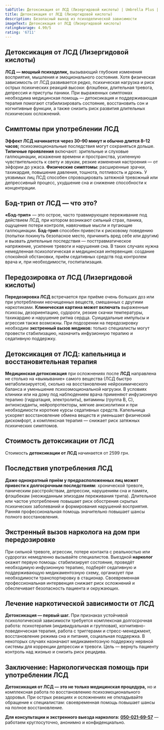 ```yaml
---
tabTitle: Детоксикация от ЛСД (Лизергидовой кислоты) | Umbrella Plus | От 2599 грн
title: Детоксикация от ЛСД (Лизергидовой кислоты)
description: Безопасный выход из психоделической зависимости
imageText: Детоксикация от ЛСД (Лизергидовой кислоты)
ratingAvarage: 4.99/5
rating: '6711'
---
```


## Детоксикация от ЛСД (Лизергидовой кислоты)

**ЛСД — мощный психоделик,** вызывающий глубокие изменения восприятия, мышления и эмоционального состояния. Хотя физическая зависимость от ЛСД развивается редко, психическая нагрузка и риск острых психических реакций высоки: флэшбеки, длительная тревога, депрессия и приступы паники. При выраженных симптомах необходима медицинская помощь — детоксикация и поддерживающая терапия помогают стабилизировать состояние, восстановить сон и когнитивные функции, а также снизить риск развития длительных психических осложнений.

## Симптомы при употреблении ЛСД

**Эффект ЛСД начинается через 30–90 минут и обычно длится 8–12 часов;** психоэмоциональные последствия могут сохраняться дольше. **Типичные проявления** включают: зрительные и слуховые галлюцинации, искажение времени и пространства, усиленную чувствительность к свету и звукам, резкие изменения настроения — от эйфории до ужаса. **Физические симптомы:** расширенные зрачки, тахикардия, повышение давления, тошнота, потливость и дрожь. У уязвимых лиц ЛСД способен спровоцировать затяжной тревожный или депрессивный процесс, ухудшение сна и снижение способности к концентрации.

## Бэд-трип от ЛСД — что это?

**«Бэд-трип»** — это острое, часто травмирующее переживание под действием ЛСД, при котором возникают сильный страх, паника, ощущение потери контроля, навязчивые мысли и пугающие галлюцинации. **Бэд-трип** способен привести к рисковому поведению (попытки покинуть безопасное место, причинить вред себе или другим) и вызвать длительные последствия — посттравматическое напряжение, усиление тревоги и нарушения сна. В таких случаях нужна немедленная психологическая и медицинская интервенция: создание спокойной обстановки, приём седативных средств под контролем врача и, при необходимости, госпитализация.

## Передозировка от ЛСД (Лизергидовой кислоты)

**Передозировка ЛСД** встречается при приёме очень больших доз или при употреблении неочищенных веществ, смешанных с другими наркотиками. **Клиническая картина может включать** выраженные психозы, дезориентацию, судороги, резкие скачки температуры, тахикардию и нарушение ритма сердца. Суицидальные импульсы и агрессия также возможны. При подозрении на передозировку необходим **экстренный вызов медиков:** только специалисты могут провести стабилизацию, назначить инфузионную терапию и седативную поддержку.

## Детоксикация от ЛСД: капельница и восстановительная терапия

**Медицинская детоксикация** при осложнениях после **ЛСД** направлена не столько на «вымывание» самого вещества (ЛСД быстро метаболизируется), сколько на восстановление нейрохимического баланса и уменьшение психоэмоциональной нагрузки. В условиях клиники или на дому под наблюдением врача применяют инфузионную терапию (гидратация, электролиты), витамины (группа B, С), антиоксиданты, нейропротекторы, мягкие анксиолитики и при необходимости короткие курсы седативных средств. Капельница ускоряет восстановление обмена веществ и уменьшает физический дискомфорт, а комплексная терапия — снижает риск затяжных психических симптомов.

## Стоимость детоксикации от ЛСД

Стоимость **детоксикации от ЛСД** начинается от 2599 грн.

## Последствия употребления ЛСД

**Даже однократный приём у предрасположенных лиц может привести к долгосрочным последствиям:** хронической тревоге, паническим расстройствам, депрессии, нарушениям сна и памяти, флэшбекам (неожиданным эпизодам переживания трипа). Длительное или частое употребление повышает риск обострения скрытых психических заболеваний и формирования нарушений восприятия. Ранняя профессиональная помощь значительно повышает шансы полного восстановления.

## Экстренный вызов нарколога на дом при передозировке

При сильной тревоге, агрессии, потере контакта с реальностью или судорогах немедленно вызывайте специалистов. Выездной **нарколог** окажет первую помощь: стабилизирует состояние, проведёт необходимую инфузионную терапию, подберёт седативную и поддерживающую медикаментозную схему, организует при необходимости транспортировку в стационар. Своевременная профессиональная интервенция снижает риск осложнений и обеспечивает безопасность пациента и окружающих.

## Лечение наркотической зависимости от ЛСД

**Детоксикация — первый шаг.** При признаках устойчивой психологической зависимости требуется комплексная долгосрочная работа: психотерапия (индивидуальная и групповая), когнитивно-поведенческая терапия, работа с триггерами и стресс-менеджмент, восстановление режима сна и питания, социальная поддержка. В некоторых случаях назначают медикаментозную поддержку нервной системы для коррекции депрессии и тревоги. Цель — вернуть пациенту контроль над жизнью и снизить риск рецидива.

## Заключение: Наркологическая помощь при употреблении ЛСД

**Детоксикация от ЛСД — это не только медицинская процедура,** но и комплексная работа по восстановлению психоэмоционального здоровья. При острых реакциях и осложнениях не откладывайте обращение к специалистам: своевременная помощь повышает шансы на полное восстановление.

**Для консультации и экстренного выезда нарколога:** **[050-021-69-57](tel:0500216957)** — работаем круглосуточно, анонимно и конфиденциально.
